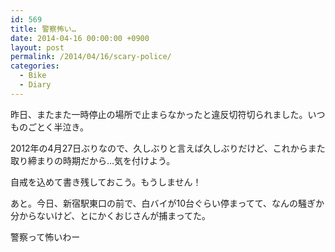 ```yaml
---
id: 569
title: 警察怖い…
date: 2014-04-16 00:00:00 +0900
layout: post
permalink: /2014/04/16/scary-police/
categories:
  - Bike
  - Diary
---
```

昨日、またまた一時停止の場所で止まらなかったと違反切符切られました。いつものごとく半泣き。
  
2012年の4月27日ぶりなので、久しぶりと言えば久しぶりだけど、これからまた取り締まりの時期だから…気を付けよう。
  
自戒を込めて書き残しておこう。もうしません！

あと。今日、新宿駅東口の前で、白バイが10台ぐらい停まってて、なんの騒ぎか分からないけど、とにかくおじさんが捕まってた。

警察って怖いわー
